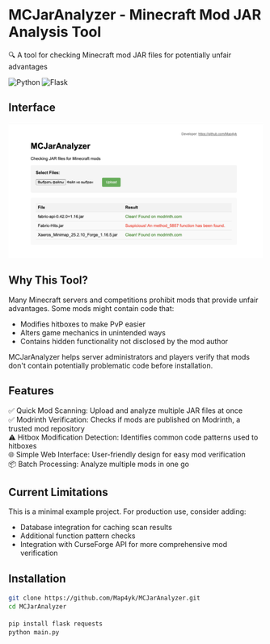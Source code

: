 # MCJarAnalyzer - Minecraft Mod JAR Analysis Tool

🔍 A tool for checking Minecraft mod JAR files for potentially unfair advantages

![Python](https://img.shields.io/badge/Python-3776AB?style=for-the-badge&logo=python&logoColor=white)
![Flask](https://img.shields.io/badge/Flask-000000?style=for-the-badge&logo=flask&logoColor=white)

## Interface

![Скриншот интерфейса MCJarAnalyzer](https://github.com/Map4yk/MCJarAnalyzer/blob/main/templates/ss.png?raw=true)

## Why This Tool?

Many Minecraft servers and competitions prohibit mods that provide unfair advantages. Some mods might contain code that:
- Modifies hitboxes to make PvP easier
- Alters game mechanics in unintended ways
- Contains hidden functionality not disclosed by the mod author

MCJarAnalyzer helps server administrators and players verify that mods don't contain potentially problematic code before installation.

## Features

✅ Quick Mod Scanning: Upload and analyze multiple JAR files at once  
✅ Modrinth Verification: Checks if mods are published on Modrinth, a trusted mod repository  
⚠️ Hitbox Modification Detection: Identifies common code patterns used to hitboxes  
🌐 Simple Web Interface: User-friendly design for easy mod verification  
📦 Batch Processing: Analyze multiple mods in one go  

## Current Limitations

This is a minimal example project. For production use, consider adding:
- Database integration for caching scan results
- Additional function pattern checks
- Integration with CurseForge API for more comprehensive mod verification

## Installation
```bash
git clone https://github.com/Map4yk/MCJarAnalyzer.git
cd MCJarAnalyzer

pip install flask requests
python main.py
```





